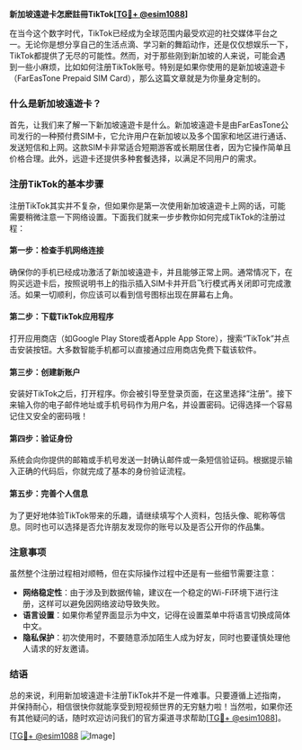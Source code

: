 **新加坡遠遊卡怎麽註冊TikTok[[TG💪+ @esim1088](https://t.me/s/esim1088)]**

在当今这个数字时代，TikTok已经成为全球范围内最受欢迎的社交媒体平台之一。无论你是想分享自己的生活点滴、学习新的舞蹈动作，还是仅仅想娱乐一下，TikTok都提供了无尽的可能性。然而，对于那些刚到新加坡的人来说，可能会遇到一些小麻烦，比如如何注册TikTok账号。特别是如果你使用的是新加坡遠遊卡（FarEasTone Prepaid SIM Card），那么这篇文章就是为你量身定制的。

### 什么是新加坡遠遊卡？

首先，让我们来了解一下新加坡遠遊卡是什么。新加坡遠遊卡是由FarEasTone公司发行的一种预付费SIM卡，它允许用户在新加坡以及多个国家和地区进行通话、发送短信和上网。这款SIM卡非常适合短期游客或长期居住者，因为它操作简单且价格合理。此外，远遊卡还提供多种套餐选择，以满足不同用户的需求。

### 注册TikTok的基本步骤

注册TikTok其实并不复杂，但如果你是第一次使用新加坡遠遊卡上网的话，可能需要稍微注意一下网络设置。下面我们就来一步步教你如何完成TikTok的注册过程：

#### 第一步：检查手机网络连接

确保你的手机已经成功激活了新加坡遠遊卡，并且能够正常上网。通常情况下，在购买远遊卡后，按照说明书上的指示插入SIM卡并开启飞行模式再关闭即可完成激活。如果一切顺利，你应该可以看到信号图标出现在屏幕右上角。

#### 第二步：下载TikTok应用程序

打开应用商店（如Google Play Store或者Apple App Store），搜索“TikTok”并点击安装按钮。大多数智能手机都可以直接通过应用商店免费下载该软件。

#### 第三步：创建新账户

安装好TikTok之后，打开程序。你会被引导至登录页面，在这里选择“注册”。接下来输入你的电子邮件地址或手机号码作为用户名，并设置密码。记得选择一个容易记住又安全的密码哦！

#### 第四步：验证身份

系统会向你提供的邮箱或手机号发送一封确认邮件或一条短信验证码。根据提示输入正确的代码后，你就完成了基本的身份验证流程。

#### 第五步：完善个人信息

为了更好地体验TikTok带来的乐趣，请继续填写个人资料，包括头像、昵称等信息。同时也可以选择是否允许朋友发现你的账号以及是否公开你的作品集。

### 注意事项

虽然整个注册过程相对顺畅，但在实际操作过程中还是有一些细节需要注意：

- **网络稳定性**：由于涉及到数据传输，建议在一个稳定的Wi-Fi环境下进行注册，这样可以避免因网络波动导致失败。
- **语言设置**：如果你希望界面显示为中文，记得在设置菜单中将语言切换成简体中文。
- **隐私保护**：初次使用时，不要随意添加陌生人成为好友，同时也要谨慎处理他人请求的好友邀请。

### 结语

总的来说，利用新加坡遠遊卡注册TikTok并不是一件难事。只要遵循上述指南，并保持耐心，相信很快你就能享受到短视频世界的无穷魅力啦！当然啦，如果你还有其他疑问的话，随时欢迎访问我们的官方渠道寻求帮助[[TG💪+ @esim1088](https://t.me/s/esim1088)]。

[[TG💪+ @esim1088](https://t.me/s/esim1088) ![Image](https://i.postimg.cc/4NQfJmqS/Snipaste-2025-05-13-00-14-12.png)]